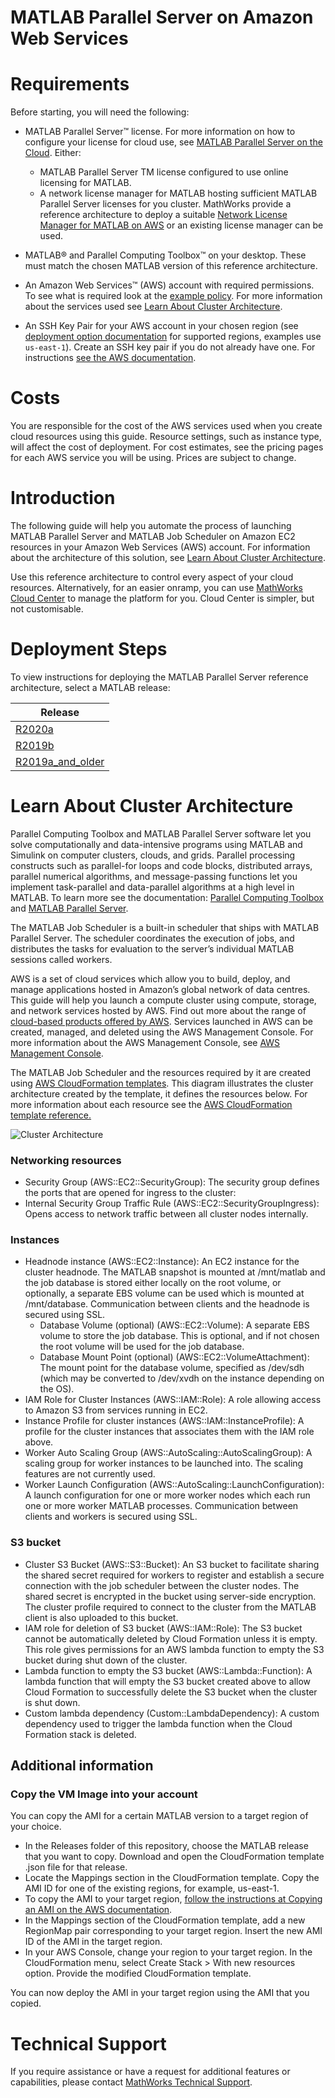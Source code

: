 # MATLAB Parallel Server on Amazon Web Services

# Requirements

Before starting, you will need the following:

* MATLAB Parallel Server™ license. For more information on how to configure your license for cloud use, see [MATLAB Parallel Server on the Cloud](https://www.mathworks.com/help/licensingoncloud/matlab-parallel-server-on-the-cloud.html). Either:
    * MATLAB Parallel Server TM license configured to use online licensing for MATLAB.
    * A network license manager for MATLAB hosting sufficient MATLAB Parallel Server licenses for you cluster. MathWorks provide a reference architecture to deploy a suitable [Network License Manager for MATLAB on AWS](https://github.com/mathworks-ref-arch/license-manager-for-matlab-on-aws) or an existing license manager can be used.

* MATLAB® and Parallel Computing Toolbox™ on your desktop. These must match the chosen MATLAB version of this reference architecture.

* An Amazon Web Services™ (AWS) account with required permissions. To see what is required look at the [example policy](matlab-parallel-server-on-aws-iam-policy.json). For more information about the services used see [Learn About Cluster Architecture](#learn-about-cluster-architecture).

* An SSH Key Pair for your AWS account in your chosen region (see [deployment option documentation](#choose-a-deployment-option) for supported regions, examples use `us-east-1`). Create an SSH key pair if you do not already have one. For instructions [see the AWS documentation](https://docs.aws.amazon.com/AWSEC2/latest/UserGuide/ec2-key-pairs.html).

# Costs
You are responsible for the cost of the AWS services used when you create cloud resources using this guide. Resource settings, such as instance type, will affect the cost of deployment. For cost estimates, see the pricing pages for each AWS service you will be using. Prices are subject to change.

# Introduction
The following guide will help you automate the process of launching MATLAB Parallel Server and MATLAB Job Scheduler on Amazon EC2 resources in your Amazon Web Services (AWS) account. For information about the architecture of this solution, see [Learn About Cluster Architecture](#learn-about-cluster-architecture).

Use this reference architecture to control every aspect of your cloud resources. Alternatively, for an easier onramp, you can use [MathWorks Cloud Center](https://www.mathworks.com/help/cloudcenter/index.html) to manage the platform for you. Cloud Center is simpler, but not customisable.

# Deployment Steps

To view instructions for deploying the MATLAB Parallel Server reference architecture, select a MATLAB release:

| Release |
| ------- |
| [R2020a](releases/R2020a/README.md) |
| [R2019b](releases/R2019b/README.md) |
| [R2019a\_and\_older](releases/R2019a_and_older/README.md) |


# Learn About Cluster Architecture

Parallel Computing Toolbox and MATLAB Parallel Server software let you solve computationally and data-intensive programs using MATLAB and Simulink on computer clusters, clouds, and grids. Parallel processing constructs such as parallel-for loops and code blocks, distributed arrays, parallel numerical algorithms, and message-passing functions let you implement task-parallel and data-parallel algorithms at a high level in MATLAB. To learn more see the documentation: [Parallel Computing Toolbox](https://www.mathworks.com/help/parallel-computing) and [MATLAB Parallel Server](https://www.mathworks.com/help/matlab-parallel-server/).

The MATLAB Job Scheduler is a built-in scheduler that ships with MATLAB Parallel Server. The scheduler coordinates the execution of jobs, and distributes the tasks for evaluation to the server’s individual MATLAB sessions called workers.

AWS is a set of cloud services which allow you to build, deploy, and manage applications hosted in Amazon’s global network of data centres. This guide will help you launch a compute cluster using compute, storage, and network services hosted by AWS. Find out more about the range of [cloud-based products offered by AWS](https://aws.amazon.com/products/). Services launched in AWS can be created, managed, and deleted using the AWS Management Console. For more information about the AWS Management Console, see [AWS Management Console](https://aws.amazon.com/documentation/awsconsolehelpdocs/).

The MATLAB Job Scheduler and the resources required by it are created using [AWS CloudFormation templates](https://aws.amazon.com/cloudformation/). This diagram illustrates the cluster architecture created by the template, it defines the resources below. For more information about each resource see the [AWS CloudFormation template reference.](https://docs.aws.amazon.com/AWSCloudFormation/latest/UserGuide/template-reference.html)

![Cluster Architecture](img/MJS_in_AWS_architecture.png?raw=true)

### Networking resources
* Security Group (AWS::EC2::SecurityGroup): The security group defines the ports that are opened for ingress to the cluster:
* Internal Security Group Traffic Rule (AWS::EC2::SecurityGroupIngress): Opens access to network traffic between all cluster nodes internally.

### Instances
* Headnode instance (AWS::EC2::Instance): An EC2 instance for the cluster headnode. The MATLAB snapshot is mounted at /mnt/matlab and the job database is stored either locally on the root volume, or optionally, a separate EBS volume can be used which is mounted at /mnt/database. Communication between clients and the headnode is secured using SSL.
  * Database Volume (optional) (AWS::EC2::Volume): A separate EBS volume to store the job database. This is optional, and if not chosen the root volume will be used for the job database.
  * Database Mount Point (optional) (AWS::EC2::VolumeAttachment): The mount point for the database volume, specified as /dev/sdh (which may be converted to /dev/xvdh on the instance depending on the OS).
* IAM Role for Cluster Instances (AWS::IAM::Role): A role allowing access to Amazon S3 from services running in EC2.
* Instance Profile for cluster instances (AWS::IAM::InstanceProfile): A profile for the cluster instances that associates them with the IAM role above.
* Worker Auto Scaling Group (AWS::AutoScaling::AutoScalingGroup): A scaling group for worker instances to be launched into. The scaling features are not currently used.
* Worker Launch Configuration (AWS::AutoScaling::LaunchConfiguration): A launch configuration for one or more worker nodes which each run one or more worker MATLAB processes. Communication between clients and workers is secured using SSL.

### S3 bucket
* Cluster S3 Bucket (AWS::S3::Bucket): An S3 bucket to facilitate sharing the shared secret required for workers to register and establish a secure connection with the job scheduler between the cluster nodes. The shared secret is encrypted in the bucket using server-side encryption. The cluster profile required to connect to the cluster from the MATLAB client is also uploaded to this bucket.
* IAM role for deletion of S3 bucket (AWS::IAM::Role): The S3 bucket cannot be automatically deleted by Cloud Formation unless it is empty. This role gives permissions for an AWS lambda function to empty the S3 bucket during shut down of the cluster.
* Lambda function to empty the S3 bucket (AWS::Lambda::Function): A lambda function that will empty the S3 bucket created above to allow Cloud Formation to successfully delete the S3 bucket when the cluster is shut down.
* Custom lambda dependency (Custom::LambdaDependency): A custom dependency used to trigger the lambda function when the Cloud Formation stack is deleted.

## Additional information

### Copy the VM Image into your account

You can copy the AMI for a certain MATLAB version to a target region of your choice.

* In the Releases folder of this repository, choose the MATLAB release that you want to copy. Download and open the CloudFormation template .json file for that release.
* Locate the Mappings section in the CloudFormation template. Copy the AMI ID for one of the existing regions, for example, us-east-1.
* To copy the AMI to your target region, [follow the instructions at Copying an AMI on the AWS documentation](https://docs.aws.amazon.com/AWSEC2/latest/UserGuide/CopyingAMIs.html).
* In the Mappings section of the CloudFormation template, add a new RegionMap pair corresponding to your target region. Insert the new AMI ID of the AMI in the target region.
* In your AWS Console, change your region to your target region. In the CloudFormation menu, select Create Stack > With new resources option. Provide the modified CloudFormation template.

You can now deploy the AMI in your target region using the AMI that you copied.

# Technical Support
If you require assistance or have a request for additional features or capabilities, please contact [MathWorks Technical Support](https://www.mathworks.com/support/contact_us.html).